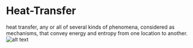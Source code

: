 # Heat-Transfer
heat transfer, any or all of several kinds of phenomena, considered as mechanisms, that convey energy and entropy from one location to another.
![alt text](https://cdn.comsol.com/product-new/heat-transfer-module/shell-and-tube-heat-exchanger-model.gif)
